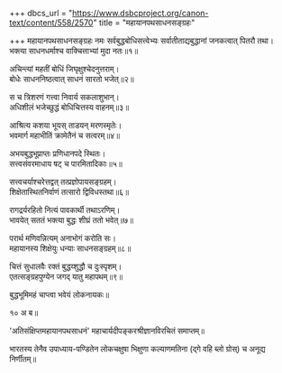 +++
dbcs_url = "https://www.dsbcproject.org/canon-text/content/558/2570"
title = "महायानपथसाधनसङ्ग्रहः"

+++
महायानपथसाधनसङ्ग्रहः
नमः सर्वबुद्धबोधिसत्त्वेभ्यः
सर्वातीताद्यबुद्धानां जनकत्वात् पितरौ तथा।  
भक्त्या साधनधर्माश्च वाक्चित्ताभ्यां मुदा नतः॥१॥

अचिन्त्यां महतीं बोधिं जिघृक्षुश्चेदनुत्तराम्।  
बोधेः साधननिष्ठत्वात् साधनं सारतो भजेत्॥२॥

स च त्रिशरणं गत्त्वा निवार्य सकलाशुभान्।  
अधिशीलं भजेच्छुद्धं बोधिचित्तस्य वाहनम्॥३॥

आश्रित्य कशया भूयस् ताडयन् मरणस्मृतेः।  
भवमार्ग महाभीतिं क्रामेतैनं च सत्वरम्॥४॥

अभयबुद्धभूप्राप्तः प्रणिधानपदे स्थितः।  
सत्त्वसंवरमाधाय षट् च पारमितादिकाः॥५॥

सत्त्वचर्याश्चरेत्तद्वत् तत्प्रज्ञोपायसङ्ग्रहम्।  
शिक्षेतास्थितनिर्वाणं तत्सारो द्विविधस्तथा॥६॥

रागद्रर्यरहितो नित्यं पावकार्थी तथाऽरणिम्।  
भावयेत् सततं भक्त्या बुद्धः शीघ्रं ततो भवेत्॥७॥

परार्थ मणिवन्नित्यम् अनाभोगं करोति सः।  
महायानस्य शिक्षेयुः धन्याः साधनसङ्ग्रहम्॥८॥

चित्तं सुधालवैः रक्तं बुद्धय्शुद्धौ च दुःस्पृशम्।  
एतत्सङ्ग्रहपुण्येन जगद् यातु महापथम्॥९॥

बुद्धभूमिमहं चाप्त्वा भवेयं लोकनायकः॥

१० अ ब॥

'अतिसंक्षिप्तमहायानपथसाधनं' महाचार्यदीपङ्करश्रीज्ञानविरचितं समाप्तम्॥

भारतस्य तेनैव उपाध्याय-पण्डितेन लोकचक्षुषा भिक्षुणा कल्याणमतिना (द्गे वहि ब्लो ग्रोस्) च अनूद्य निर्णीतम्॥


